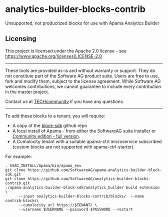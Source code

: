 # analytics-builder-blocks-contrib
Unsupported, not productized blocks for use with Apama Analytics Builder

## Licensing

This project is licensed under the Apache 2.0 license - see <https://www.apache.org/licenses/LICENSE-2.0>

______________________
These tools are provided as-is and without warranty or support. They do not constitute part of the Software AG product suite. Users are free to use, fork and modify them, subject to the license agreement. While Software AG welcomes contributions, we cannot guarantee to include every contribution in the master project.

Contact us at [TECHcommunity](mailto:technologycommunity@softwareag.com?subject=Github/SoftwareAG) if you have any questions.
______________________
To add these blocks to a tenant, you will require:

* A copy of the [block-sdk](https://github.com/SoftwareAG/apama-analytics-builder-block-sdk) github repo
* A local install of Apama - from either the SoftwareAG suite installer or [Community edition - full version](http://www.apamacommunity.com/downloads/).
* A Cumulocity tenant with a suitable apama-ctrl microservice subscribed (custom blocks are not supported with apama-ctrl-starter).

For example:

```
. $SAG_INSTALL/Apama/bin/apama_env
git clone https://github.com/SoftwareAG/apama-analytics-builder-block-sdk.git
git clone https://github.com/SoftwareAG/analytics-builder-blocks-contrib.git
./apama-analytics-builder-block-sdk/analytics_builder build extension \
      --input analytics-builder-blocks-contrib/blocks/  --name contrib-blocks\
      --cumulocity_url https://$TENANT/ \
      --username $USERNAME --password $PASSWORD --restart
```

